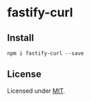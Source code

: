 # fastify-curl

## Install

```shell
npm i fastify-curl --save
```

## License

Licensed under [MIT](./LICENSE).
